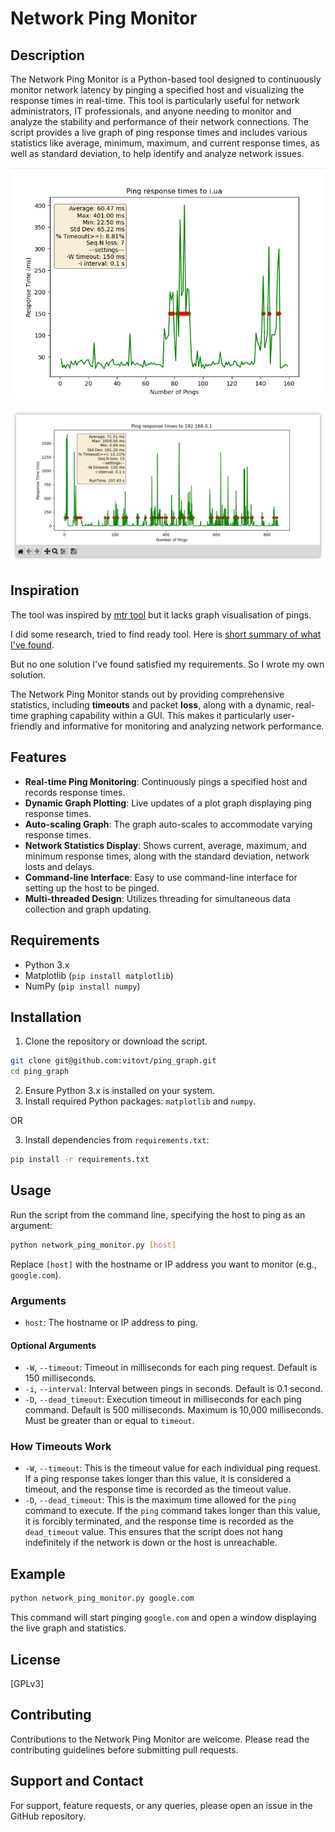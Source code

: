 # Network Ping Monitor

## Description

The Network Ping Monitor is a Python-based tool designed to continuously monitor network latency by pinging a specified host and visualizing the response times in real-time. This tool is particularly useful for network administrators, IT professionals, and anyone needing to monitor and analyze the stability and performance of their network connections. The script provides a live graph of ping response times and includes various statistics like average, minimum, maximum, and current response times, as well as standard deviation, to help identify and analyze network issues.

![Ping Monitor main window](screenshots/main_window.png?raw=true)

![Ping Monitor main window](screenshots/screenshot2.png?raw=true)

## Inspiration
The tool was inspired by [mtr tool](https://github.com/traviscross/mtr) but it lacks graph visualisation of pings.

I did some research, tried to find ready tool. Here is [short summary of what I've found](COMPETITORS.md).

But no one solution I've found satisfied my requirements. So I wrote my own solution.

The Network Ping Monitor stands out by providing comprehensive statistics, including **timeouts** and packet **loss**, along with a dynamic, real-time graphing capability within a GUI. This makes it particularly user-friendly and informative for monitoring and analyzing network performance.

## Features

- **Real-time Ping Monitoring**: Continuously pings a specified host and records response times.
- **Dynamic Graph Plotting**: Live updates of a plot graph displaying ping response times.
- **Auto-scaling Graph**: The graph auto-scales to accommodate varying response times.
- **Network Statistics Display**: Shows current, average, maximum, and minimum response times, along with the standard deviation, network losts and delays.
- **Command-line Interface**: Easy to use command-line interface for setting up the host to be pinged.
- **Multi-threaded Design**: Utilizes threading for simultaneous data collection and graph updating.

## Requirements

- Python 3.x
- Matplotlib (`pip install matplotlib`)
- NumPy (`pip install numpy`)

## Installation

1. Clone the repository or download the script.
```sh
git clone git@github.com:vitovt/ping_graph.git
cd ping_graph
```
2. Ensure Python 3.x is installed on your system.
3. Install required Python packages: `matplotlib` and `numpy`.

OR

3. Install dependencies from `requirements.txt`:
```sh
pip install -r requirements.txt
```

## Usage

Run the script from the command line, specifying the host to ping as an argument:

```sh
python network_ping_monitor.py [host]
```

Replace `[host]` with the hostname or IP address you want to monitor (e.g., `google.com`).

### Arguments

- `host`: The hostname or IP address to ping.

#### Optional Arguments

- `-W`, `--timeout`: Timeout in milliseconds for each ping request. Default is 150 milliseconds.
- `-i`, `--interval`: Interval between pings in seconds. Default is 0.1 second.
- `-D`, `--dead_timeout`: Execution timeout in milliseconds for each ping command. Default is 500 milliseconds. Maximum is 10,000 milliseconds. Must be greater than or equal to `timeout`.

### How Timeouts Work

- `-W`, `--timeout`: This is the timeout value for each individual ping request. If a ping response takes longer than this value, it is considered a timeout, and the response time is recorded as the timeout value.
- `-D`, `--dead_timeout`: This is the maximum time allowed for the `ping` command to execute. If the `ping` command takes longer than this value, it is forcibly terminated, and the response time is recorded as the `dead_timeout` value. This ensures that the script does not hang indefinitely if the network is down or the host is unreachable.

## Example

```sh
python network_ping_monitor.py google.com
```

This command will start pinging `google.com` and open a window displaying the live graph and statistics.

## License

[GPLv3]

## Contributing

Contributions to the Network Ping Monitor are welcome. Please read the contributing guidelines before submitting pull requests.

## Support and Contact

For support, feature requests, or any queries, please open an issue in the GitHub repository.
